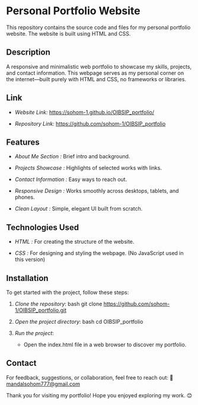 # Personal Portfolio Website

This repository contains the source code and files for my personal portfolio website. The website is built using HTML and CSS.

## Description

A responsive and minimalistic web portfolio to showcase my skills, projects, and contact information. This webpage serves as my personal corner on the internet—built purely with HTML and CSS, no frameworks or libraries.

## Link
- *Website Link:*  https://sohom-1.github.io/OIBSIP_portfolio/

- *Repository Link:*  https://github.com/sohom-1/OIBSIP_portfolio

## Features

- *About Me Section :* Brief intro and background.

- *Projects Showcase :* Highlights of selected works with links.

- *Contact Information :* Easy ways to reach out.

- *Responsive Design :* Works smoothly across desktops, tablets, and phones.

- *Clean Layout :* Simple, elegant UI built from scratch.

## Technologies Used
- *HTML :* For creating the structure of the website.

- *CSS :* For designing and styling the webpage.
(No JavaScript used in this version)

## Installation

To get started with the project, follow these steps:

1. *Clone the repository*:
    bash
    git clone https://github.com/sohom-1/OIBSIP_portfolio.git
    

2. *Open the project directory*:
    bash
    cd OIBSIP_portfolio
    

3. *Run the project*:
    - Open the index.html file in a web browser to discover my portfolio.

## Contact
For feedback, suggestions, or collaboration, feel free to reach out:
📧 mandalsohom777@gmail.com

Thank you for visiting my portfolio! Hope you enjoyed exploring my work. 😊
